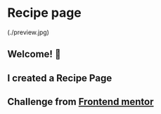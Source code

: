 # Recipe page

(./preview.jpg)

## Welcome! 👋

## I created a Recipe Page

## Challenge from [Frontend mentor](https://www.frontendmentor.io)

